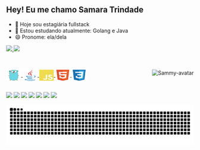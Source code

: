 ## Hey! Eu me chamo Samara Trindade

- 🔭 Hoje sou estagiária fullstack 
- 🌱 Estou estudando atualmente: Golang e Java 
- 😄 Pronome: ela/dela

<div>
  <a href="https://github.com/sammytrindade">
  <img height="180em" src="https://github-readme-stats.vercel.app/api?username=sammytrindade&show_icons=true&theme=vision-friendly-dark&include_all_commits=true&count_private=true"/>
  <img height="180em" src="https://github-readme-stats.vercel.app/api/top-langs/?username=sammytrindade&layout=compact&langs_count=7&theme=vision-friendly-dark"/>
</div>
  
  ##
  
<div>
  <div style="display: inline_block"><br>
  <img align="center" alt="Sammy-Go" height="30" width="40" src="https://raw.githubusercontent.com/devicons/devicon/master/icons/go/go-original.svg">
  <img align="center" alt="Sammy-Java" height="30" width="40" src="https://raw.githubusercontent.com/devicons/devicon/master/icons/java/java-original.svg">
  <img align="center" alt="Sammy-Js" height="30" width="40" src="https://raw.githubusercontent.com/devicons/devicon/master/icons/javascript/javascript-plain.svg">
  <img align="center" alt="Sammy-HTML" height="30" width="40" src="https://raw.githubusercontent.com/devicons/devicon/master/icons/html5/html5-original.svg">
  <img align="center" alt="Sammy-CSS" height="30" width="40" src="https://raw.githubusercontent.com/devicons/devicon/master/icons/css3/css3-original.svg">
  <img align="right" alt="Sammy-avatar" src="https://cdn.discordapp.com/attachments/881274895953166436/881277351890133002/avatar_gif_pequeno.gif">
</div>
  
  ##
  
<div>
  <a href="https://www.linkedin.com/in/samaratrindade" target="_blank"><img src="https://img.shields.io/badge/-LinkedIn-%230077B5?style=for-the-badge&logo=linkedin&logoColor=white" target="_blank"></a> 
  <a href = "mailto:samaratrindaderibeiro@gmail.com"><img src="https://img.shields.io/badge/-Gmail-%23333?style=for-the-badge&logo=gmail&logoColor=white" target="_blank"></a>
  <a href="https://www.twitter.com/sammytrindade" target="_blank"><img src="https://img.shields.io/badge/Twitter-1DA1F2?style=for-the-badge&logo=twitter&logoColor=white"></a>
  <a href="https://instagram.com/samaratrindade" target="_blank"><img src="https://img.shields.io/badge/-Instagram-%23E4405F?style=for-the-badge&logo=instagram&logoColor=white" target="_blank"></a>
  <a href="https://www.t.me/SamaraTrindade" target="_blank"><img src="https://img.shields.io/badge/Telegram-2CA5E0?style=for-the-badge&logo=telegram&logoColor=white"></a>
 	<a href="https://www.twitch.tv/sammyfoxwayne" target="_blank"><img src="https://img.shields.io/badge/Twitch-9146FF?style=for-the-badge&logo=twitch&logoColor=white" target="_blank"></a>
  <a href="https://www.youtube.com/channel/UC9IDyhrnabjLQ32ZtUqGXbw" target="_blank"><img src="https://img.shields.io/badge/YouTube-FF0000?style=for-the-badge&logo=youtube&logoColor=white" target="_blank"></a>

 
![Snake animation](https://github.com/sammytrindade/sammytrindade/blob/output/github-contribution-grid-snake.svg)

</div>
